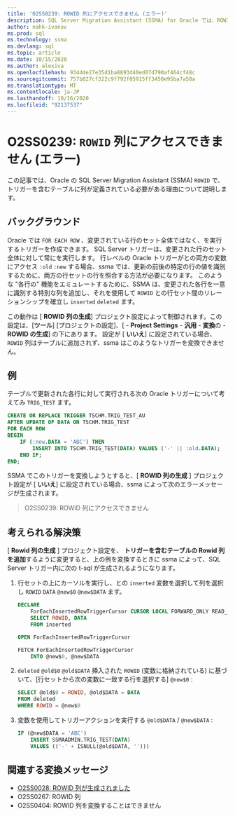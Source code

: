 ```yaml
---
title: 'O2SS0239: ROWID 列にアクセスできません (エラー)'
description: SQL Server Migration Assistant (SSMA) for Oracle では、ROWID 列を定義する必要がある理由について説明します。
author: nahk-ivanov
ms.prod: sql
ms.technology: ssma
ms.devlang: sql
ms.topic: article
ms.date: 10/15/2020
ms.author: alexiva
ms.openlocfilehash: 934d4e27e35d1ba8893d40ed07d790af464cf48c
ms.sourcegitcommit: 757b827cf322c9f792f05915ff3450e95ba7a58a
ms.translationtype: MT
ms.contentlocale: ja-JP
ms.lasthandoff: 10/16/2020
ms.locfileid: "92137537"
---
```

# <a name="o2ss0239-rowid-column-not-accessible-error"></a>O2SS0239: `ROWID` 列にアクセスできません (エラー)

この記事では、Oracle の SQL Server Migration Assistant (SSMA) `ROWID` で、トリガーを含むテーブルに列が定義されている必要がある理由について説明します。

## <a name="background"></a>バックグラウンド

Oracle では `FOR EACH ROW` 、変更されている行のセット全体ではなく、を実行するトリガーを作成できます。 SQL Server トリガーは、変更された行のセット全体に対して常にを実行します。 行レベルの Oracle トリガーがとの両方の変数にアクセス `:old` `:new` する場合、ssma では、更新の前後の特定の行の値を識別するために、両方の行セットの行を照合する方法が必要になります。 このような "各行の" 機能をエミュレートするために、SSMA は、変更された各行を一意に識別する特別な列を追加し、それを使用して `ROWID` との行セット間のリレーションシップを確立し `inserted` `deleted` ます。

この動作は [ **ROWID 列の生成**] プロジェクト設定によって制御されます。この設定は、[**ツール**] [プロジェクトの設定]、[  -  **Project Settings**  -  **汎用**  -  **変換**の  -  **ROWID の生成**] の下にあります。 設定が [ **いいえ**] に設定されている場合、 `ROWID` 列はテーブルに追加されず、ssma はこのようなトリガーを変換できません。

## <a name="example"></a>例

テーブルで更新された各行に対して実行される次の Oracle トリガーについて考えてみ `TRIG_TEST` ます。

```sql
CREATE OR REPLACE TRIGGER TSCHM.TRIG_TEST_AU
AFTER UPDATE OF DATA ON TSCHM.TRIG_TEST
FOR EACH ROW
BEGIN
    IF (:new.DATA = 'ABC') THEN
        INSERT INTO TSCHM.TRIG_TEST(DATA) VALUES ('-' || :old.DATA);
    END IF;
END;
```

SSMA でこのトリガーを変換しようとすると、[ **ROWID 列の生成** ] プロジェクト設定が [ **いいえ**] に設定されている場合、ssma によって次のエラーメッセージが生成されます。

> O2SS0239: ROWID 列にアクセスできません

## <a name="possible-remedies"></a>考えられる解決策

[ **Rowid 列の生成** ] プロジェクト設定を、 **トリガーを含むテーブルの Rowid 列を追加**するように変更すると、上の例を変換するときに ssma によって、SQL Server トリガー内に次の t-sql が生成されるようになります。

1) 行セットの上にカーソルを実行し、との `inserted` 変数を選択して列を選択し `ROWID` `DATA` `@new$0` `@new$DATA` ます。

    ```sql
    DECLARE
        ForEachInsertedRowTriggerCursor CURSOR LOCAL FORWARD_ONLY READ_ONLY FOR
        SELECT ROWID, DATA
        FROM inserted

    OPEN ForEachInsertedRowTriggerCursor

    FETCH ForEachInsertedRowTriggerCursor
        INTO @new$0, @new$DATA
    ```

2) `deleted` `@old$0` `@old$DATA` 挿入された `ROWID` (変数に格納されている) に基づいて、[行セットから次の変数に一致する行を選択する] `@new$0` :

    ```sql
    SELECT @old$0 = ROWID, @old$DATA = DATA
    FROM deleted
    WHERE ROWID = @new$0
    ```

3) 変数を使用してトリガーアクションを実行する `@old$DATA` / `@new$DATA` :

    ```sql
    IF (@new$DATA = 'ABC')
        INSERT SSMAADMIN.TRIG_TEST(DATA)
        VALUES (('-' + ISNULL(@old$DATA, '')))
    ```

## <a name="related-conversion-messages"></a>関連する変換メッセージ

* [O2SS0028: ROWID 列が生成されました](o2ss0028.md)
* O2SS0267: ROWID 列
* O2SS0404: ROWID 列を変換することはできません
